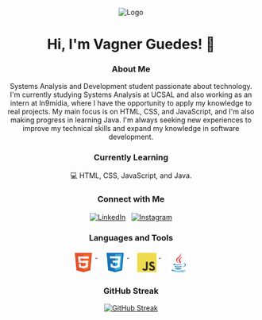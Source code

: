 <link rel="stylesheet" type="text/css" href="README.css">
<p align="center">
  <img src="https://vagner-guedes.github.io/my-portfolio/html_finalprojimages/Logo3.gif" alt="Logo" width="200" height="200" />
</p>

<div class="section">
  <h1 align="center">Hi, I'm Vagner Guedes! 👋</h1>
</div>

<div class="section">
  <h3 align="center">About Me</h3>
  <p align="center">Systems Analysis and Development student passionate about technology. I'm currently studying Systems Analysis at UCSAL and also working as an intern at In9mídia, where I have the opportunity to apply my knowledge to real projects. My main focus is on HTML, CSS, and JavaScript, and I'm also making progress in learning Java. I'm always seeking new experiences to improve my technical skills and expand my knowledge in software development.</p>
</div>

<div class="section">
  <h3 align="center">Currently Learning</h3>
  <p align="center">💻 HTML, CSS, JavaScript, and Java.</p>
</div>

<div class="section">
  <h3 align="center">Connect with Me</h3>
  <p align="center">
    <a href="https://linkedin.com/in/https://www.linkedin.com/in/vagner-guedes/" target="_blank" rel="noopener noreferrer"><img align="center" src="https://raw.githubusercontent.com/rahuldkjain/github-profile-readme-generator/master/src/images/icons/Social/linked-in-alt.svg" alt="LinkedIn" height="40" width="40" /></a>&nbsp;&nbsp;
    <a href="https://instagram.com/guedes_ads" target="_blank" rel="noopener noreferrer"><img align="center" src="https://raw.githubusercontent.com/rahuldkjain/github-profile-readme-generator/master/src/images/icons/Social/instagram.svg" alt="Instagram" height="40" width="40" /></a>
  </p>
</div>

<div class="section">
  <h3 align="center">Languages and Tools</h3>
  <p align="center">
    <a href="https://www.w3.org/html/" target="_blank" rel="noopener noreferrer">
      <img src="https://raw.githubusercontent.com/devicons/devicon/master/icons/html5/html5-original.svg" alt="HTML5" height="40" width="40" style="vertical-align:top; margin:4px">
    </a>&nbsp;&nbsp;
    <a href="https://www.w3schools.com/css/" target="_blank" rel="noopener noreferrer">
      <img src="https://raw.githubusercontent.com/devicons/devicon/master/icons/css3/css3-original.svg" alt="CSS3" height="40" width="40" style="vertical-align:top; margin:4px">
    </a>&nbsp;&nbsp;
    <a href="https://www.javascript.com/" target="_blank" rel="noopener noreferrer">
      <img src="https://raw.githubusercontent.com/devicons/devicon/master/icons/javascript/javascript-original.svg" alt="JavaScript" height="40" width="40" style="vertical-align:top; margin:4px">
    </a>&nbsp;&nbsp;
    <a href="https://www.java.com" target="_blank" rel="noopener noreferrer">
      <img src="https://raw.githubusercontent.com/devicons/devicon/master/icons/java/java-original.svg" alt="Java" height="40" width="40" style="vertical-align:top; margin:4px">
    </a>
  </p>
</div>

<div class="section">
  <h3 align="center">GitHub Streak</h3>
  <p align="center">
    <a href="http://github-readme-streak-stats.herokuapp.com/?user=Vagner-Guedes&theme=chartreuse-dark&hide_border=false&locale=pt_BR&mode=weekly">
      <img src="http://github-readme-streak-stats.herokuapp.com/?user=Vagner-Guedes&theme=chartreuse-dark&hide_border=false&locale=pt_BR&mode=weekly" alt="GitHub Streak" />
    </a>
  </p>
</div>
